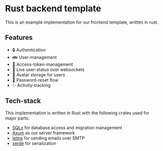 # Rust backend template

This is an example implementation for our frontend template, written in rust.

## Features

- :lock: Authentication
- :family: User-management
- :key: Access-token-management
- :electric_plug: Live user-status over websockets
- :adult: Avatar storage for users
- :closed_lock_with_key: Password-reset flow
- :sparkles: Activity-tracking

## Tech-stack

This implementation is written in Rust with the following crates used for major parts:
- [SQLx](https://crates.io/crates/sqlx) for database access and migration management
- [Axum](https://crates.io/crates/axum) as our server framework
- [lettre](https://crates.io/crates/lettre) for sending emails over SMTP
- [serde](https://crates.io/crates/serde) for serialization

